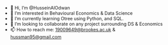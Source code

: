 - 👋 Hi, I’m @HusseinAlOdwan
- 👀 I’m interested in Behavioural Economics & Data Science
- 🌱 I’m currently learning Otree using Python, and SQL.
- 💞️ I’m looking to collaborate on any project surrounding DS & Economics
- 📫 How to reach me: 19009649@brookes.ac.uk & hussman95@gmail.com

<!---
HusseinAlOdwan/HusseinAlOdwan is a ✨ special ✨ repository because its `README.md` (this file) appears on your GitHub profile.
You can click the Preview link to take a look at your changes.
--->
